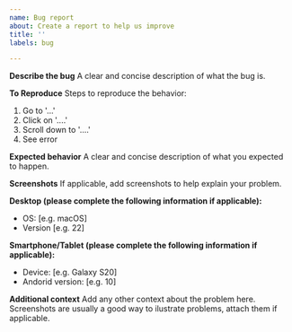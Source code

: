 ```yaml
---
name: Bug report
about: Create a report to help us improve
title: ''
labels: bug

---
```


**Describe the bug**
A clear and concise description of what the bug is.

**To Reproduce**
Steps to reproduce the behavior:
1. Go to '...'
2. Click on '....'
3. Scroll down to '....'
4. See error

**Expected behavior**
A clear and concise description of what you expected to happen.

**Screenshots**
If applicable, add screenshots to help explain your problem.

**Desktop (please complete the following information if applicable):**
 - OS: [e.g. macOS]
 - Version [e.g. 22]

**Smartphone/Tablet (please complete the following information if applicable):**
 - Device: [e.g. Galaxy S20]
 - Andorid version: [e.g. 10]

**Additional context**
Add any other context about the problem here. Screenshots are usually a good way to ilustrate problems, attach them if applicable.
